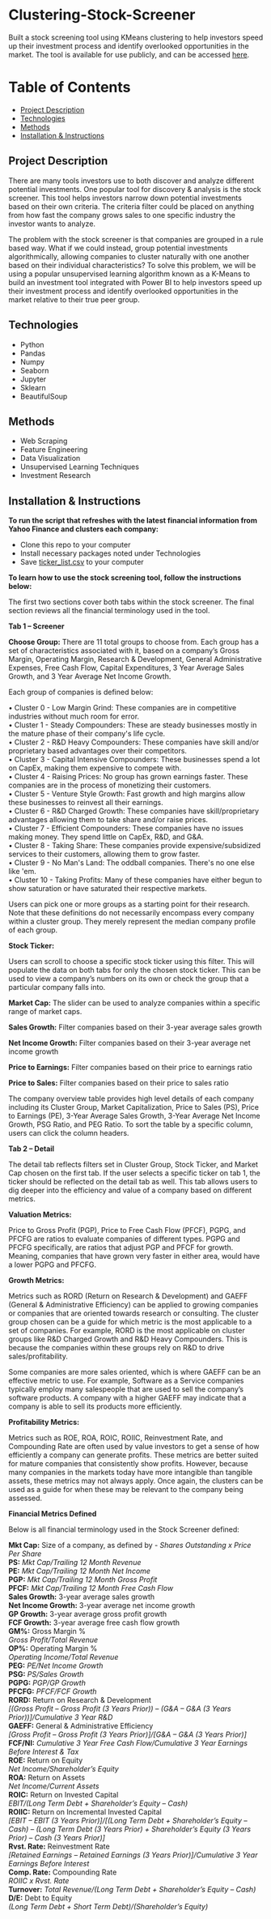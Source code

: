 # Clustering-Stock-Screener

Built a stock screening tool using KMeans clustering to help investors speed up their investment process and identify overlooked opportunities in the market. The tool is available for use publicly, and can be accessed [here](https://app.powerbi.com/view?r=eyJrIjoiOTU1ODFhZDYtNTU0OC00YTg2LWJlZWEtMzcyMDgyY2NkZjRkIiwidCI6IjZkOTc1ZDdjLWJlZTMtNDNlZS05ZWM3LTI2YTc5Yzg5NGRlNyIsImMiOjF9&pageName=ReportSection
).

# Table of Contents

- [Project Description](#heading)
- [Technologies](#heading-1)
- [Methods](#heading-2)
- [Installation & Instructions](#heading-3)

## Project Description

There are many tools investors use to both discover and analyze different potential investments. One popular tool for discovery & analysis is the stock screener. This tool helps investors narrow down potential investments based on their own criteria. The criteria filter could be placed on anything from how fast the company grows sales to one specific industry the investor wants to analyze.

The problem with the stock screener is that companies are grouped in a rule based way. What if we could instead, group potential investments algorithmically, allowing companies to cluster naturally with one another based on their individual characteristics? To solve this problem, we will be using a popular unsupervised learning algorithm known as a K-Means to build an investment tool integrated with Power BI to help investors speed up their investment process and identify overlooked opportunities in the market relative to their true peer group.

## Technologies

* Python
* Pandas
* Numpy
* Seaborn
* Jupyter
* Sklearn
* BeautifulSoup

## Methods

* Web Scraping
* Feature Engineering
* Data Visualization
* Unsupervised Learning Techniques
* Investment Research

## Installation & Instructions

**To run the script that refreshes with the latest financial information from Yahoo Finance and clusters each company:**

* Clone this repo to your computer
* Install necessary packages noted under Technologies
* Save [ticker_list.csv](https://github.com/kumarsingaram3/Clustering-Stock-Screener/blob/main/ticker_list.csv) to your computer

**To learn how to use the stock screening tool, follow the instructions below:**

The first two sections cover both tabs within the stock screener. The final section reviews all the financial terminology used in the tool.

**Tab 1 – Screener**

**Choose Group:**
There are 11 total groups to choose from. Each group has a set of characteristics associated with it, based on a company’s Gross Margin, Operating Margin, Research & Development, General Administrative Expenses, Free Cash Flow, Capital Expenditures, 3 Year Average Sales Growth, and 3 Year Average Net Income Growth.

Each group of companies is defined below:

•	Cluster 0 - Low Margin Grind: These companies are in competitive industries without much room for error.\
•	Cluster 1 - Steady Compounders: These are steady businesses mostly in the mature phase of their company's life cycle.\
•	Cluster 2 - R&D Heavy Compounders: These companies have skill and/or proprietary based advantages over their competitors.\
•	Cluster 3 - Capital Intensive Compounders: These businesses spend a lot on CapEx, making them expensive to compete with.\
•	Cluster 4 - Raising Prices: No group has grown earnings faster. These companies are in the process of monetizing their customers.\
•	Cluster 5 - Venture Style Growth: Fast growth and high margins allow these businesses to reinvest all their earnings.\
•	Cluster 6 - R&D Charged Growth: These companies have skill/proprietary advantages allowing them to take share and/or raise prices.\
•	Cluster 7 - Efficient Compounders: These companies have no issues making money. They spend little on CapEx, R&D, and G&A.\
•	Cluster 8 - Taking Share: These companies provide expensive/subsidized services to their customers, allowing them to grow faster.\
•	Cluster 9 - No Man's Land: The oddball companies. There's no one else like 'em.\
•	Cluster 10 - Taking Profits: Many of these companies have either begun to show saturation or have saturated their respective markets.

Users can pick one or more groups as a starting point for their research. Note that these definitions do not necessarily encompass every company within a cluster group. They merely represent the median company profile of each group.

**Stock Ticker:**

Users can scroll to choose a specific stock ticker using this filter. This will populate the data on both tabs for only the chosen stock ticker. This can be used to view a company’s numbers on its own or check the group that a particular company falls into.

**Market Cap:** The slider can be used to analyze companies within a specific range of market caps. 

**Sales Growth:** Filter companies based on their 3-year average sales growth

**Net Income Growth:** Filter companies based on their 3-year average net income growth

**Price to Earnings:** Filter companies based on their price to earnings ratio

**Price to Sales:** Filter companies based on their price to sales ratio

The company overview table provides high level details of each company including its Cluster Group, Market Capitalization, Price to Sales (PS), Price to Earnings (PE), 3-Year Average Sales Growth, 3-Year Average Net Income Growth, PSG Ratio, and PEG Ratio. To sort the table by a specific column, users can click the column headers.

**Tab 2 – Detail**

The detail tab reflects filters set in Cluster Group, Stock Ticker, and Market Cap chosen on the first tab. If the user selects a specific ticker on tab 1, the ticker should be reflected on the detail tab as well. This tab allows users to dig deeper into the efficiency and value of a company based on different metrics. 

**Valuation Metrics:**

Price to Gross Profit (PGP), Price to Free Cash Flow (PFCF), PGPG, and PFCFG are ratios to evaluate companies of different types. PGPG and PFCFG specifically, are ratios that adjust PGP and PFCF for growth. Meaning, companies that have grown very faster in either area, would have a lower PGPG and PFCFG.

**Growth Metrics:**

Metrics such as RORD (Return on Research & Development) and GAEFF (General & Administrative Efficiency) can be applied to growing companies or companies that are oriented towards research or consulting. The cluster group chosen can be a guide for which metric is the most applicable to a set of companies.
For example, RORD is the most applicable on cluster groups like R&D Charged Growth and R&D Heavy Compounders. This is because the companies within these groups rely on R&D to drive sales/profitability.

Some companies are more sales oriented, which is where GAEFF can be an effective metric to use. For example, Software as a Service companies typically employ many salespeople that are used to sell the company’s software products. A company with a higher GAEFF may indicate that a company is able to sell its products more efficiently.

**Profitability Metrics:**

Metrics such as ROE, ROA, ROIC, ROIIC, Reinvestment Rate, and Compounding Rate are often used by value investors to get a sense of how efficiently a company can generate profits. These metrics are better suited for mature companies that consistently show profits. However, because many companies in the markets today have more intangible than tangible assets, these metrics may not always apply. Once again, the clusters can be used as a guide for when these may be relevant to the company being assessed. 

**Financial Metrics Defined**

Below is all financial terminology used in the Stock Screener defined:

**Mkt Cap:** Size of a company, as defined by - *Shares Outstanding x Price Per Share*\
**PS:** *Mkt Cap/Trailing 12 Month Revenue*\
**PE:** *Mkt Cap/Trailing 12 Month Net Income*\
**PGP:** *Mkt Cap/Trailing 12 Month Gross Profit*\
**PFCF:** *Mkt Cap/Trailing 12 Month Free Cash Flow*\
**Sales Growth:** 3-year average sales growth\
**Net Income Growth:** 3-year average net income growth\
**GP Growth:** 3-year average gross profit growth\
**FCF Growth:** 3-year average free cash flow growth\
**GM%:** Gross Margin %\
*Gross Profit/Total Revenue*\
**OP%:** Operating Margin %\
*Operating Income/Total Revenue*\
**PEG:** *PE/Net Income Growth*\
**PSG:** *PS/Sales Growth*\
**PGPG:** *PGP/GP Growth*\
**PFCFG:** *PFCF/FCF Growth*\
**RORD:** Return on Research & Development\
*[(Gross Profit – Gross Profit (3 Years Prior)) – (G&A – G&A (3 Years Prior))]/Cumulative 3 Year R&D*\
**GAEFF:** General & Administrative Efficiency\
*[Gross Profit – Gross Profit (3 Years Prior)]/[G&A – G&A (3 Years Prior)]*\
**FCF/NI:** *Cumulative 3 Year Free Cash Flow/Cumulative 3 Year Earnings Before Interest & Tax*\
**ROE:** Return on Equity\
*Net Income/Shareholder’s Equity*\
**ROA:** Return on Assets\
*Net Income/Current Assets*\
**ROIC:** Return on Invested Capital\
*EBIT/(Long Term Debt + Shareholder’s Equity – Cash)*\
**ROIIC:** Return on Incremental Invested Capital\
*[EBIT – EBIT (3 Years Prior)]/[(Long Term Debt + Shareholder’s Equity – Cash) – (Long Term Debt (3 Years Prior) + Shareholder’s Equity (3 Years Prior) – Cash (3 Years Prior)]*\
**Rvst. Rate:** Reinvestment Rate\
*[Retained Earnings – Retained Earnings (3 Years Prior)]/Cumulative 3 Year Earnings Before Interest*\
**Comp. Rate:** Compounding Rate\
*ROIIC x Rvst. Rate*\
**Turnover:** *Total Revenue/(Long Term Debt + Shareholder’s Equity – Cash)*\
**D/E:** Debt to Equity\
*(Long Term Debt + Short Term Debt)/(Shareholder’s Equity)* 


